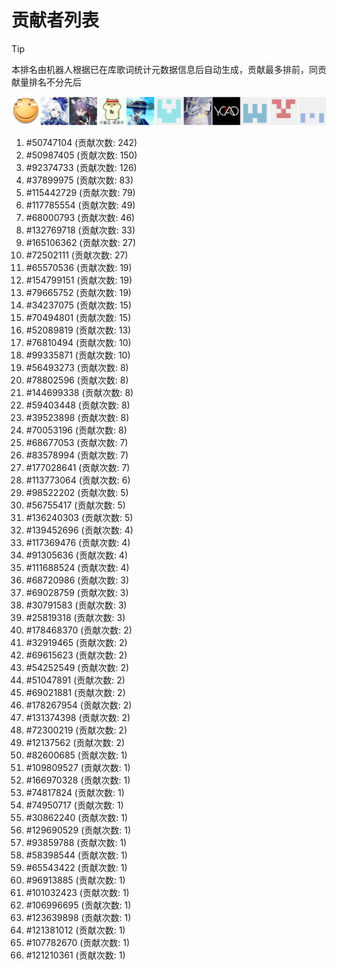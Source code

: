 # 贡献者列表

> [!TIP]
> 本排名由机器人根据已在库歌词统计元数据信息后自动生成，贡献最多排前，同贡献量排名不分先后

![贡献者头像画廊](./CONTRIBUTORS.svg)

1. #50747104 (贡献次数: 242)
2. #50987405 (贡献次数: 150)
3. #92374733 (贡献次数: 126)
4. #37899975 (贡献次数: 83)
5. #115442729 (贡献次数: 79)
6. #117785554 (贡献次数: 49)
7. #68000793 (贡献次数: 46)
8. #132769718 (贡献次数: 33)
9. #165106362 (贡献次数: 27)
10. #72502111 (贡献次数: 27)
11. #65570536 (贡献次数: 19)
12. #154799151 (贡献次数: 19)
13. #79665752 (贡献次数: 19)
14. #34237075 (贡献次数: 15)
15. #70494801 (贡献次数: 15)
16. #52089819 (贡献次数: 13)
17. #76810494 (贡献次数: 10)
18. #99335871 (贡献次数: 10)
19. #56493273 (贡献次数: 8)
20. #78802596 (贡献次数: 8)
21. #144699338 (贡献次数: 8)
22. #59403448 (贡献次数: 8)
23. #39523898 (贡献次数: 8)
24. #70053196 (贡献次数: 8)
25. #68677053 (贡献次数: 7)
26. #83578994 (贡献次数: 7)
27. #177028641 (贡献次数: 7)
28. #113773064 (贡献次数: 6)
29. #98522202 (贡献次数: 5)
30. #56755417 (贡献次数: 5)
31. #136240303 (贡献次数: 5)
32. #139452696 (贡献次数: 4)
33. #117369476 (贡献次数: 4)
34. #91305636 (贡献次数: 4)
35. #111688524 (贡献次数: 4)
36. #68720986 (贡献次数: 3)
37. #69028759 (贡献次数: 3)
38. #30791583 (贡献次数: 3)
39. #25819318 (贡献次数: 3)
40. #178468370 (贡献次数: 2)
41. #32919465 (贡献次数: 2)
42. #69615623 (贡献次数: 2)
43. #54252549 (贡献次数: 2)
44. #51047891 (贡献次数: 2)
45. #69021881 (贡献次数: 2)
46. #178267954 (贡献次数: 2)
47. #131374398 (贡献次数: 2)
48. #72300219 (贡献次数: 2)
49. #12137562 (贡献次数: 2)
50. #82600685 (贡献次数: 1)
51. #109809527 (贡献次数: 1)
52. #166970328 (贡献次数: 1)
53. #74817824 (贡献次数: 1)
54. #74950717 (贡献次数: 1)
55. #30862240 (贡献次数: 1)
56. #129690529 (贡献次数: 1)
57. #93859788 (贡献次数: 1)
58. #58398544 (贡献次数: 1)
59. #65543422 (贡献次数: 1)
60. #96913885 (贡献次数: 1)
61. #101032423 (贡献次数: 1)
62. #106996695 (贡献次数: 1)
63. #123639898 (贡献次数: 1)
64. #121381012 (贡献次数: 1)
65. #107782670 (贡献次数: 1)
66. #121210361 (贡献次数: 1)

